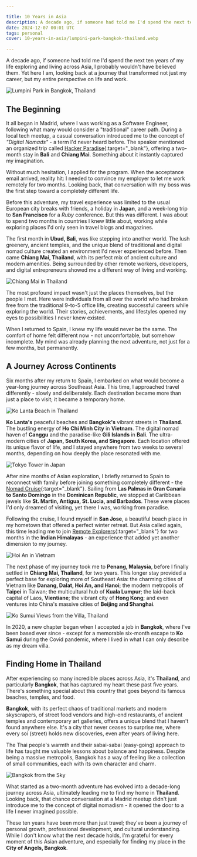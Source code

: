 ```yaml
---

title: 10 Years in Asia
description: A decade ago, if someone had told me I'd spend the next ten years of my life exploring and living across Asia, I probably wouldn't have believed them. Yet here I am, looking back at a journey that transformed not just my career, but my entire perspective on life and work.
date: 2024-12-07 00:01 UTC
tags: personal
cover: 10-years-in-asia/lumpini-park-bangkok-thailand.webp

---
```


A decade ago, if someone had told me I'd spend the next ten years of my life exploring and living across Asia, I probably wouldn't have believed them. Yet here I am, looking back at a journey that transformed not just my career, but my entire perspective on life and work.

![Lumpini Park in Bangkok, Thailand](10-years-in-asia/lumpini-park-bangkok-thailand.webp)

## The Beginning

It all began in Madrid, where I was working as a Software Engineer, following what many would consider a "traditional" career path. During a local tech meetup, a casual conversation introduced me to the concept of *"Digital Nomads"* - a term I'd never heard before. The speaker mentioned an organized trip called [Hacker Paradise](https://www.hackerparadise.org/){:target="_blank"}, offering a two-month stay in **Bali** and **Chiang Mai**. Something about it instantly captured my imagination.

Without much hesitation, I applied for the program. When the acceptance email arrived, reality hit: I needed to convince my employer to let me work remotely for two months. Looking back, that conversation with my boss was the first step toward a completely different life.

Before this adventure, my travel experience was limited to the usual European city breaks with friends, a holiday in **Japan**, and a week-long trip to **San Francisco** for a *Ruby* conference. But this was different. I was about to spend two months in countries I knew little about, working while exploring places I'd only seen in travel blogs and magazines.

The first month in **Ubud, Bali**, was like stepping into another world. The lush greenery, ancient temples, and the unique blend of traditional and digital nomad culture created an environment I'd never experienced before. Then came **Chiang Mai, Thailand**, with its perfect mix of ancient culture and modern amenities. Being surrounded by other remote workers, developers, and digital entrepreneurs showed me a different way of living and working.

![Chiang Mai in Thailand](10-years-in-asia/doi-inthanon-national-park.webp)

The most profound impact wasn't just the places themselves, but the people I met. Here were individuals from all over the world who had broken free from the traditional 9-to-5 office life, creating successful careers while exploring the world. Their stories, achievements, and lifestyles opened my eyes to possibilities I never knew existed.

When I returned to Spain, I knew my life would never be the same. The comfort of home felt different now - not uncomfortable, but somehow incomplete. My mind was already planning the next adventure, not just for a few months, but permanently.

## A Journey Across Continents

Six months after my return to Spain, I embarked on what would become a year-long journey across Southeast Asia. This time, I approached travel differently - slowly and deliberately. Each destination became more than just a place to visit; it became a temporary home.

![Ko Lanta Beach in Thailand](10-years-in-asia/ko-lanta-beach-thailand.webp)

**Ko Lanta's** peaceful beaches and **Bangkok's** vibrant streets in **Thailand**. The bustling energy of **Ho Chi Minh City** in **Vietnam**. The digital nomad haven of **Canggu** and the paradise-like **Gili Islands** in **Bali**. The ultra-modern cities of **Japan, South Korea, and Singapore**. Each location offered its unique flavor of life, and I stayed anywhere from two weeks to several months, depending on how deeply the place resonated with me.

![Tokyo Tower in Japan](10-years-in-asia/tokyo-tower-japan.webp)

After nine months of Asian exploration, I briefly returned to Spain to reconnect with family before joining something completely different - the [Nomad Cruise](https://www.nomadcruise.com/){:target="_blank"}. Sailing from **Las Palmas in Gran Canaria to Santo Domingo** in the **Dominican Republic**, we stopped at Caribbean jewels like **St. Martin, Antigua, St. Lucia, and Barbados**. These were places I'd only dreamed of visiting, yet there I was, working from paradise.

Following the cruise, I found myself in **San Jose**, a beautiful beach place in my hometown that offered a perfect winter retreat. But Asia called again, this time leading me to join [Remote Explorers](https://remoteexplorers.com/){:target="_blank"} for two months in the **Indian Himalayas** - an experience that added yet another dimension to my journey.

![Hoi An in Vietnam](10-years-in-asia/hoi-an-vietnam.webp)

The next phase of my journey took me to **Penang, Malaysia**, before I finally settled in **Chiang Mai, Thailand**, for two years. This longer stay provided a perfect base for exploring more of Southeast Asia: the charming cities of Vietnam like **Danang, Dalat, Hoi An, and Hanoi**; the modern metropolis of **Taipei** in Taiwan; the multicultural hub of **Kuala Lumpur**; the laid-back capital of Laos, **Vientiane**; the vibrant city of **Hong Kong**; and even ventures into China's massive cities of **Beijing and Shanghai**.

![Ko Sumui Views from the Villa, Thailand](from-the-busy-bangkok-to-the-quiet-ko-samui/ko-samui.jpg)

In 2020, a new chapter began when I accepted a job in **Bangkok**, where I've been based ever since - except for a memorable six-month escape to **Ko Samui** during the Covid pandemic, where I lived in what I can only describe as my dream villa.

## Finding Home in Thailand

After experiencing so many incredible places across Asia, it's **Thailand**, and particularly **Bangkok**, that has captured my heart these past five years. There's something special about this country that goes beyond its famous beaches, temples, and food.

**Bangkok**, with its perfect chaos of traditional markets and modern skyscrapers, of street food vendors and high-end restaurants, of ancient temples and contemporary art galleries, offers a unique blend that I haven't found anywhere else. It's a city that never ceases to surprise me, where every soi (street) holds new discoveries, even after years of living here.

The Thai people's warmth and their sabai-sabai (easy-going) approach to life has taught me valuable lessons about balance and happiness. Despite being a massive metropolis, Bangkok has a way of feeling like a collection of small communities, each with its own character and charm.

![Bangkok from the Sky](10-years-in-asia/bangkok-from-the-sky.webp)

What started as a two-month adventure has evolved into a decade-long journey across Asia, ultimately leading me to find my home in **Thailand**. Looking back, that chance conversation at a Madrid meetup didn't just introduce me to the concept of digital nomadism - it opened the door to a life I never imagined possible.

These ten years have been more than just travel; they've been a journey of personal growth, professional development, and cultural understanding. While I don't know what the next decade holds, I'm grateful for every moment of this Asian adventure, and especially for finding my place in the **City of Angels, Bangkok**.
